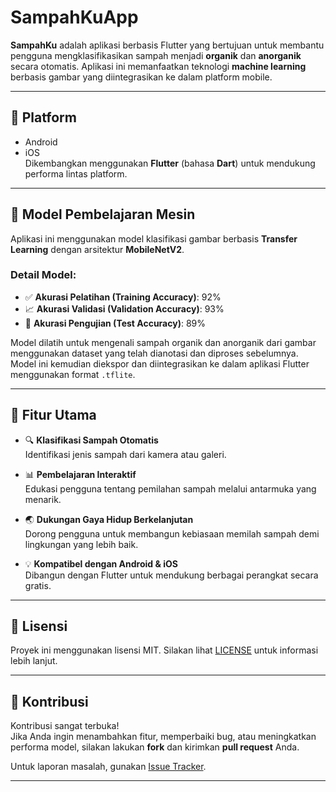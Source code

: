 
# SampahKuApp

**SampahKu** adalah aplikasi berbasis Flutter yang bertujuan untuk membantu pengguna mengklasifikasikan sampah menjadi **organik** dan **anorganik** secara otomatis. Aplikasi ini memanfaatkan teknologi **machine learning** berbasis gambar yang diintegrasikan ke dalam platform mobile.

---

## 📱 Platform
- Android
- iOS  
Dikembangkan menggunakan **Flutter** (bahasa **Dart**) untuk mendukung performa lintas platform.

---

## 🧠 Model Pembelajaran Mesin

Aplikasi ini menggunakan model klasifikasi gambar berbasis **Transfer Learning** dengan arsitektur **MobileNetV2**.

### Detail Model:
- ✅ **Akurasi Pelatihan (Training Accuracy)**: 92%  
- 📈 **Akurasi Validasi (Validation Accuracy)**: 93%  
- 🧪 **Akurasi Pengujian (Test Accuracy)**: 89%

Model dilatih untuk mengenali sampah organik dan anorganik dari gambar menggunakan dataset yang telah dianotasi dan diproses sebelumnya. Model ini kemudian diekspor dan diintegrasikan ke dalam aplikasi Flutter menggunakan format `.tflite`.

---

## 🎯 Fitur Utama

- 🔍 **Klasifikasi Sampah Otomatis**  
  Identifikasi jenis sampah dari kamera atau galeri.

- 📊 **Pembelajaran Interaktif**  
  Edukasi pengguna tentang pemilahan sampah melalui antarmuka yang menarik.

- 🌏 **Dukungan Gaya Hidup Berkelanjutan**  
  Dorong pengguna untuk membangun kebiasaan memilah sampah demi lingkungan yang lebih baik.

- 💡 **Kompatibel dengan Android & iOS**  
  Dibangun dengan Flutter untuk mendukung berbagai perangkat secara gratis.

---


## 📄 Lisensi

Proyek ini menggunakan lisensi MIT. Silakan lihat [LICENSE](LICENSE) untuk informasi lebih lanjut.

---

## 🤝 Kontribusi

Kontribusi sangat terbuka!  
Jika Anda ingin menambahkan fitur, memperbaiki bug, atau meningkatkan performa model, silakan lakukan **fork** dan kirimkan **pull request** Anda.

Untuk laporan masalah, gunakan [Issue Tracker](https://github.com/username/sampahku/issues).

---
